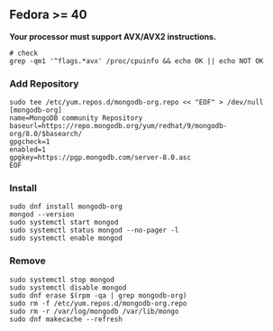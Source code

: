 ## Fedora >= 40

**Your processor must support AVX/AVX2 instructions.**

```shell
# check
grep -qm1 '^flags.*avx' /proc/cpuinfo && echo OK || echo NOT OK
```

### Add Repository

```shell
sudo tee /etc/yum.repos.d/mongodb-org.repo << "EOF" > /dev/null
[mongodb-org]
name=MongoDB community Repository
baseurl=https://repo.mongodb.org/yum/redhat/9/mongodb-org/8.0/$basearch/
gpgcheck=1
enabled=1
gpgkey=https://pgp.mongodb.com/server-8.0.asc
EOF
```

### Install

```shell
sudo dnf install mongodb-org
mongod --version
sudo systemctl start mongod
sudo systemctl status mongod --no-pager -l
sudo systemctl enable mongod
```

### Remove

```shell
sudo systemctl stop mongod
sudo systemctl disable mongod
sudo dnf erase $(rpm -qa | grep mongodb-org)
sudo rm -f /etc/yum.repos.d/mongodb-org.repo
sudo rm -r /var/log/mongodb /var/lib/mongo
sudo dnf makecache --refresh
```
